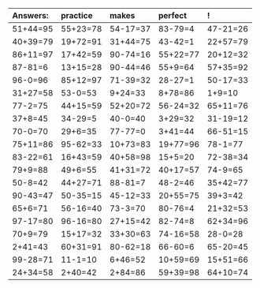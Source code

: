 | Answers: | practice | makes | perfect | ! |
| :--- | :--- | :--- | :--- | :--- |
| 51+44=95 | 55+23=78 | 54-17=37 | 83-79=4 | 47-21=26 | 
| 40+39=79 | 19+72=91 | 31+44=75 | 43-42=1 | 22+57=79 | 
| 86+11=97 | 17+42=59 | 90-74=16 | 55+22=77 | 20+12=32 | 
| 87-81=6 | 13+15=28 | 90-44=46 | 55+9=64 | 57+35=92 | 
| 96-0=96 | 85+12=97 | 71-39=32 | 28-27=1 | 50-17=33 | 
| 31+27=58 | 53-0=53 | 9+24=33 | 8+78=86 | 1+9=10 | 
| 77-2=75 | 44+15=59 | 52+20=72 | 56-24=32 | 65+11=76 | 
| 37+8=45 | 34-29=5 | 40-0=40 | 3+29=32 | 31-19=12 | 
| 70-0=70 | 29+6=35 | 77-77=0 | 3+41=44 | 66-51=15 | 
| 75+11=86 | 95-62=33 | 10+73=83 | 19+77=96 | 78-1=77 | 
| 83-22=61 | 16+43=59 | 40+58=98 | 15+5=20 | 72-38=34 | 
| 79+9=88 | 49+6=55 | 41+31=72 | 40+17=57 | 74-9=65 | 
| 50-8=42 | 44+27=71 | 88-81=7 | 48-2=46 | 35+42=77 | 
| 90-43=47 | 50-35=15 | 45-12=33 | 20+55=75 | 39+3=42 | 
| 65+6=71 | 56-16=40 | 73-3=70 | 80-76=4 | 21+32=53 | 
| 97-17=80 | 96-16=80 | 27+15=42 | 82-74=8 | 62+34=96 | 
| 70+9=79 | 15+17=32 | 33+30=63 | 74-16=58 | 28-0=28 | 
| 2+41=43 | 60+31=91 | 80-62=18 | 66-60=6 | 65-20=45 | 
| 99-28=71 | 11-1=10 | 6+46=52 | 10+59=69 | 15+51=66 | 
| 24+34=58 | 2+40=42 | 2+84=86 | 59+39=98 | 64+10=74 | 
